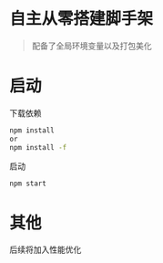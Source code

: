 # 自主从零搭建脚手架

> 配备了全局环境变量以及打包美化



# 启动

下载依赖
```bash
npm install
or
npm install -f
```

启动
```bash
npm start
```

# 其他

后续将加入性能优化